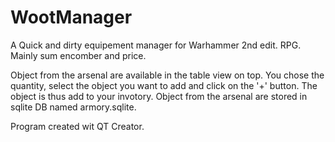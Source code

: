 WootManager
===========

A Quick and dirty equipement manager for Warhammer 2nd edit. RPG. Mainly sum encomber and price.

Object from the arsenal are available in the table view on top.
You chose the quantity, select the object you want to add and click on the '+' button. The object is thus add to your invotory.
Object from the arsenal are stored in sqlite DB named armory.sqlite.

Program created wit QT Creator.